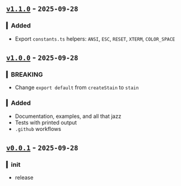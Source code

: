 ## [`v1.1.0`](https://github.com/fetchTe/stain/releases/tag/v1.1.0) - `2025-09-28`

### ▎Added
+ Export `constants.ts` helpers: `ANSI`, `ESC`, `RESET`, `XTERM`, `COLOR_SPACE`


## [`v1.0.0`](https://github.com/fetchTe/stain/releases/tag/v1.0.0) - `2025-09-28`

### ▎BREAKING
+ Change `export default` from `createStain` to `stain`

### ▎Added
+ Documentation, examples, and all that jazz
+ Tests with printed output
+ `.github` workflows


## [`v0.0.1`](https://github.com/fetchTe/stain/releases/tag/v0.0.1) - `2025-09-28`

### ▎init
+ release
